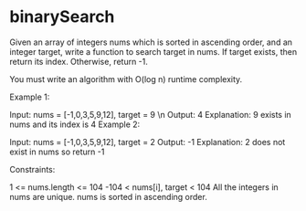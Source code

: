 # binarySearch

Given an array of integers nums which is sorted in ascending order, and an integer target, 
write a function to search target in nums. If target exists, then return its index. Otherwise, return -1.

You must write an algorithm with O(log n) runtime complexity.

 

Example 1:

Input: nums = [-1,0,3,5,9,12], target = 9 \n
Output: 4
Explanation: 9 exists in nums and its index is 4
Example 2:

Input: nums = [-1,0,3,5,9,12], target = 2
Output: -1
Explanation: 2 does not exist in nums so return -1
 

Constraints:

1 <= nums.length <= 104
-104 < nums[i], target < 104
All the integers in nums are unique.
nums is sorted in ascending order.
